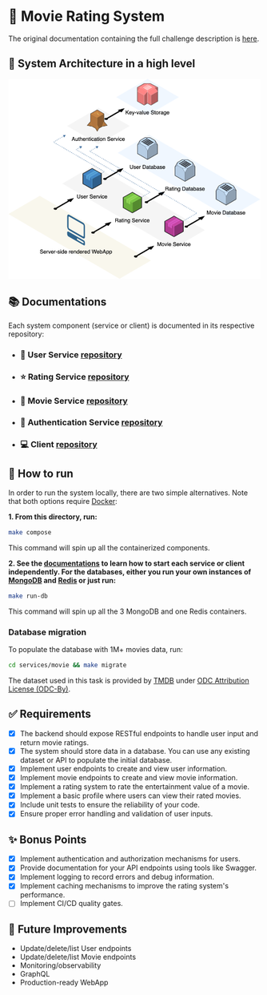 # 🍿 Movie Rating System

The original documentation containing the full challenge description is [here](README_CHALLENGE.md).

## 🚀 System Architecture in a high level

![MRS Architecture](architecture.png)

## 📚 Documentations

Each system component (service or client) is documented in its respective repository:

- ### 👤 User Service [repository](services/user)
- ### ⭐ Rating Service [repository](services/rating)
- ### 🎥 Movie Service [repository](services/movie)
- ### 🔑 Authentication Service [repository](services/authentication)
- ### 💻 Client [repository](client)

## 🏃 How to run

In order to run the system locally, there are two simple alternatives. Note that both options require [Docker](https://www.docker.com/):

**1. From this directory, run:**
```bash
make compose
```
This command will spin up all the containerized components.

**2. See the [documentations](#-documentations) to learn how to start each service or client independently. For the databases, either you run your own instances of [MongoDB](https://www.mongodb.com/) and [Redis](https://redis.io/) or just run:**
```bash
make run-db
```
This command will spin up all the 3 MongoDB and one Redis containers.

### Database migration

To populate the database with 1M+ movies data, run:
```bash
cd services/movie && make migrate
```
The dataset used in this task is provided by [TMDB](https://www.themoviedb.org/) under [ODC Attribution License (ODC-By)](https://opendatacommons.org/licenses/by/1-0/index.html).

## ✅ Requirements

- [x] The backend should expose RESTful endpoints to handle user input and
  return movie ratings.
- [x] The system should store data in a database. You can use any existing
  dataset or API to populate the initial database.
- [x] Implement user endpoints to create and view user information.
- [x] Implement movie endpoints to create and view movie information.
- [x] Implement a rating system to rate the entertainment value of a movie.
- [x] Implement a basic profile where users can view their rated movies.
- [x] Include unit tests to ensure the reliability of your code.
- [x] Ensure proper error handling and validation of user inputs.

## ✨ Bonus Points

- [x] Implement authentication and authorization mechanisms for users.
- [x] Provide documentation for your API endpoints using tools like Swagger.
- [x] Implement logging to record errors and debug information.
- [x] Implement caching mechanisms to improve the rating system's performance.
- [ ] Implement CI/CD quality gates.

## 🌄 Future Improvements

  - Update/delete/list User endpoints
  - Update/delete/list Movie endpoints
  - Monitoring/observability
  - GraphQL
  - Production-ready WebApp
